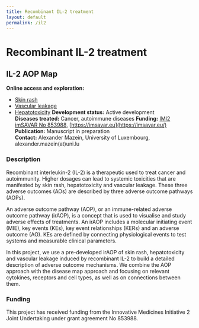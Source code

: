 ```yaml
---
title: Recombinant IL-2 treatment
layout: default
permalink: /il2
---
```


# Recombinant IL-2 treatment
## IL-2 AOP Map

**Online access and exploration:** 
  - [Skin rash](https://imsavar.elixir-luxembourg.org/minerva/index.xhtml?id=IL2skinrash)  
  - [Vascular leakage](https://imsavar.elixir-luxembourg.org/minerva/index.xhtml?id=IL2vascularleakage)
  - [Hepatotoxicity](https://imsavar.elixir-luxembourg.org/minerva/index.xhtml?id=IL2hepatotoxicity)
**Development status:** Active development  
**Diseases treated:** Cancer, autoimmune diseases
**Funding:** [IMI2 imSAVAR No 853988](https://www.imi.europa.eu/projects-results/project-factsheets/imsavar), [https://imsavar.eu](https://imsavar.eu/)  
**Publication:** Manuscript in preparation   
**Contact:** Alexander Mazein, University of Luxembourg, alexander.mazein(at)uni.lu  

### Description

Recombinant interleukin-2 (IL-2) is a therapeutic used to treat cancer and autoimmunity. Higher dosages can lead to systemic toxicities that are manifested by skin rash, hepatotoxicity and vascular leakage. These three adverse outcomes (AOs) are described by three adverse outcome pathways (AOPs).

An adverse outcome pathway (AOP), or an immune-related adverse outcome pathway (irAOP), is a concept that is used to visualise and study adverse effects of treatments. An irAOP includes a molecular initiating event (MIE), key events (KEs), key event relationships (KERs) and an adverse outcome (AO). KEs are defined by connecting physiological events to test systems and measurable clinical parameters.

In this project, we use a pre-developed irAOP of skin rash, hepatotoxicity and vascular leakage induced by recombinant IL-2 to build a detailed description of adverse outcome mechanisms. We combine the AOP approach with the disease map approach and focusing on relevant cytokines, receptors and cell types, as well as on connections between them.

### Funding

This project has received funding from the Innovative Medicines Initiative 2 Joint Undertaking under grant agreement No 853988.

